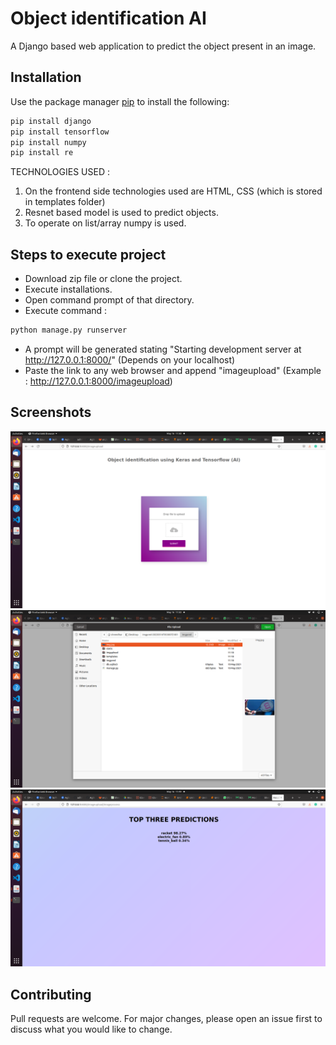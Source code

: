 # Object identification AI

A Django based web application to predict the object present in an image.<br>

## Installation
Use the package manager [pip](https://pip.pypa.io/en/stable/) to install the following:

```bash
pip install django
pip install tensorflow
pip install numpy
pip install re
```

TECHNOLOGIES USED :

1) On the frontend side technologies used are HTML, CSS (which is stored in templates folder)<br>
2) Resnet based model is used to predict objects.<br>
3) To operate on list/array numpy is used. <br>

## Steps to execute project
- Download zip file or clone the project.<br>
- Execute installations.<br>
- Open command prompt of that directory.<br>
- Execute command :
```bash
python manage.py runserver
```
- A prompt will be generated stating "Starting development server at http://127.0.0.1:8000/" (Depends on your localhost)<br>
- Paste the link to any web browser and append "imageupload" (Example : http://127.0.0.1:8000/imageupload)

## Screenshots
![](images/ss2.png)
![](images/ss3.png)
![](images/ss1.png)


## Contributing
Pull requests are welcome. For major changes, please open an issue first to discuss what you would like to change.
